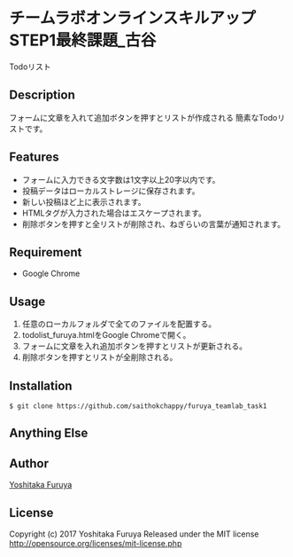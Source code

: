 # チームラボオンラインスキルアップSTEP1最終課題_古谷


Todoリスト

## Description

フォームに文章を入れて追加ボタンを押すとリストが作成される
簡素なTodoリストです。

## Features
- フォームに入力できる文字数は1文字以上20字以内です。
- 投稿データはローカルストレージに保存されます。
- 新しい投稿ほど上に表示されます。
- HTMLタグが入力された場合はエスケープされます。
- 削除ボタンを押すと全リストが削除され、ねぎらいの言葉が通知されます。

## Requirement
- Google Chrome
## Usage

1. 任意のローカルフォルダで全てのファイルを配置する。
2. todolist_furuya.htmlをGoogle Chromeで開く。
3. フォームに文章を入れ追加ボタンを押すとリストが更新される。
4. 削除ボタンを押すとリストが全削除される。


## Installation

    $ git clone https://github.com/saithokchappy/furuya_teamlab_task1

## Anything Else

## Author

[Yoshitaka Furuya](https://github.com/saithokchappy)

## License
Copyright (c) 2017 Yoshitaka Furuya
Released under the MIT license
http://opensource.org/licenses/mit-license.php
